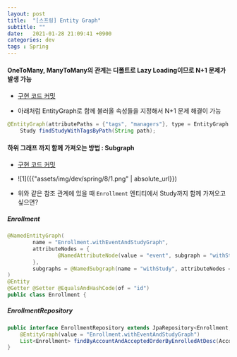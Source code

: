 ```yaml
---
layout: post
title:  "[스프링] Entity Graph"
subtitle: ""
date:   2021-01-28 21:09:41 +0900
categories: dev
tags : Spring
---
```




#### OneToMany, ManyToMany의 관계는 디폴트로 Lazy Loading이므로 N+1 문제가 발생 가능
- [구현 코드 커밋]({{"https://github.com/blupine/studyolleh/commit/df34e7a8b5254bc2dfb5332fff5fe60382fdc292"}})

- 아래처럼 EntityGraph로 함께 불러올 속성들을 지정해서 N+1 문제 해결이 가능
```java
@EntityGraph(attributePaths = {"tags", "managers"}, type = EntityGraph.EntityGraphType.FETCH)
    Study findStudyWithTagsByPath(String path);
```


#### 하위 그래프 까지 함께 가져오는 방법 : Subgraph 
- [구현 코드 커밋]({{"https://github.com/blupine/studyolleh/commit/0edd7dfbeccccf92d5ffcf5c59eec100523acaf6"}})

- ![1]({{"assets/img/dev/spring/8/1.png" | absolute_url}})

- 위와 같은 참조 관계에 있을 때 `Enrollment` 엔티티에서 Study까지 함께 가져오고 싶으면?

##### Enrollment
```java
@NamedEntityGraph(
        name = "Enrollment.withEventAndStudyGraph",
        attributeNodes = {
                @NamedAttributeNode(value = "event", subgraph = "withStudy")
        },
        subgraphs = @NamedSubgraph(name = "withStudy", attributeNodes = @NamedAttributeNode("study"))
)
@Entity
@Getter @Setter @EqualsAndHashCode(of = "id")
public class Enrollment {
```

##### EnrollmentRepository
```java
public interface EnrollmentRepository extends JpaRepository<Enrollment, Long> {
    @EntityGraph(value = "Enrollment.withEventAndStudyGraph")
    List<Enrollment> findByAccountAndAcceptedOrderByEnrolledAtDesc(Account account, boolean accpeted);
}
```